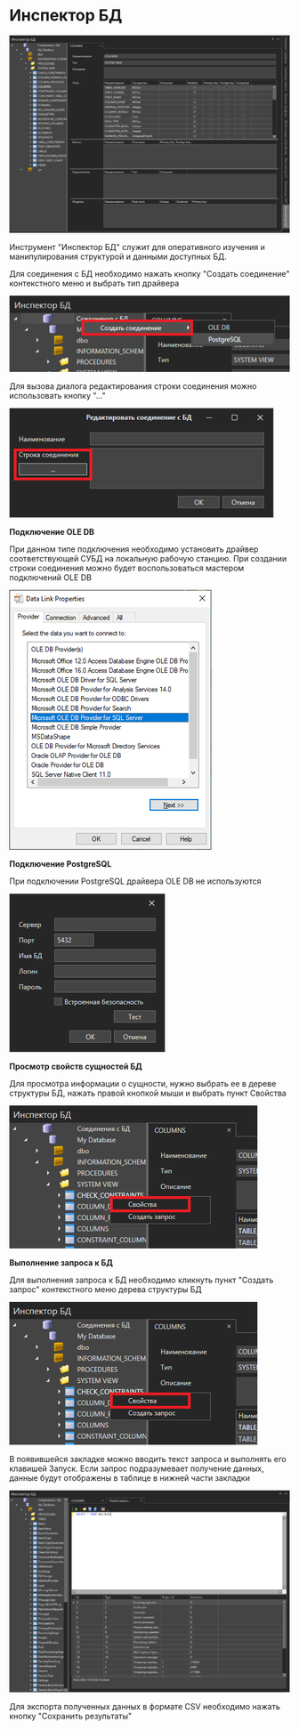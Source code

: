 # Инспектор БД

![](../resources/tools/image-592.png)

Инструмент "Инспектор БД" служит для оперативного изучения и манипулирования структурой и данными доступных БД.

Для соединения с БД необходимо нажать кнопку "Создать соединение" контекстного меню и выбрать тип драйвера

![](../resources/tools/image-470.png)

Для вызова диалога редактирования строки соединения можно использовать кнопку "..."

![](../resources/tools/image-558.png)

**Подключение OLE DB**

При данном типе подключения необходимо установить драйвер соответствующей СУБД на локальную рабочую станцию. При создании строки соединения можно будет воспользоваться мастером подключений OLE DB

![](../resources/tools/image-768.png)

**Подключение PostgreSQL**

При подключении PostgreSQL драйвера OLE DB не используются

![](../resources/tools/image-538.png)

**Просмотр свойств сущностей БД**

Для просмотра информации о сущности, нужно выбрать ее в дереве структуры БД, нажать правой кнопкой мыши и выбрать пункт Свойства

![](../resources/tools/image-560.png)

**Выполнение запроса к БД**

Для выполнения запроса к БД необходимо кликнуть пункт "Создать запрос" контекстного меню дерева структуры БД

![](../resources/tools/image-941.png)

В появившейся закладке можно вводить текст запроса и выполнять его клавишей Запуск. Если запрос подразумевает получение данных, данные будут отображены в таблице в нижней части закладки

![](../resources/tools/image-508.png)

Для экспорта полученных данных в формате CSV необходимо нажать кнопку "Сохранить результаты"
